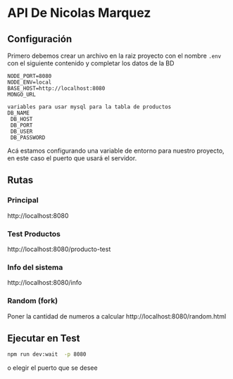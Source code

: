 # API De Nicolas Marquez

## Configuración

Primero debemos crear un archivo en la raiz proyecto con el nombre `.env` con el siguiente contenido y completar los datos de la BD

```
NODE_PORT=8080
NODE_ENV=local
BASE_HOST=http://localhost:8080
MONGO_URL

variables para usar mysql para la tabla de productos
DB_NAME
 DB_HOST
 DB_PORT
 DB_USER
 DB_PASSWORD
```

Acá estamos configurando una variable de entorno para nuestro proyecto, en este caso el puerto que usará el servidor.

## Rutas

### Principal

http://localhost:8080

### Test Productos

http://localhost:8080/producto-test

### Info del sistema

http://localhost:8080/info

### Random (fork)

Poner la cantidad de numeros a calcular
http://localhost:8080/random.html

## Ejecutar en Test

```sh
npm run dev:wait  -p 8080
```

o elegir el puerto que se desee
